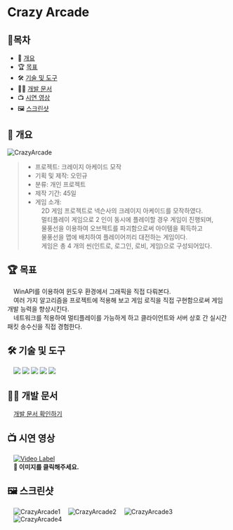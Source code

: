 # Crazy Arcade
## 📙목차
- 📝 [개요](#-개요)
- 🏆 [목표](#-목표)
- 🛠 [기술 및 도구](#-기술-및-도구)
- 🧑‍💻 [개발 문서](#-개발-문서)
- 📺 [시연 영상](#-시연-영상)
- 🖼️ [스크린샷](#%EF%B8%8F-스크린샷)

## 📝 개요
![CrazyArcade](https://user-images.githubusercontent.com/16281218/218511941-468efab7-b79b-4d35-a188-33503d7e0fdf.png)
> - 프로젝트: 크레이지 아케이드 모작   
> - 기획 및 제작: 오민규   
> - 분류: 개인 프로젝트   
> - 제작 기간: 45일    
> - 게임 소개:   
> &emsp;2D 게임 프로젝트로 넥슨사의 크레이지 아케이드를 모작하였다.   
> &emsp;멀티플레이 게임으로 2 인이 동시에 플레이할 경우 게임이 진행되며,   
> &emsp;물풍선을 이용하여 오브젝트를 파괴함으로써 아이템을 획득하고   
> &emsp;물풍선을 맵에 배치하여 플레이어끼리 대전하는 게임이다.   
> &emsp;게임은 총 4 개의 씬(인트로, 로그인, 로비, 게임)으로 구성되어있다.   


## 🏆 목표      
&emsp;WinAPI를 이용하여 윈도우 환경에서 그래픽을 직접 다뤄본다.    
&emsp;여러 가지 알고리즘을 프로젝트에 적용해 보고 게임 로직을 직접 구현함으로써 게임 개발 능력을 향상시킨다.    
&emsp;네트워크를 적용하여 멀티플레이를 가능하게 하고 클라이언트와 서버 상호 간 실시간 패킷 송수신을 직접 경험한다.    


## 🛠 기술 및 도구   
&emsp;<img src="https://img.shields.io/badge/C-A8B9CC?style=flat-square&&logo=c&logoColor=white"/> <img src="https://img.shields.io/badge/C++-00599C?style=flat-square&&logo=cplusplus&logoColor=white"/> <img src="https://img.shields.io/badge/Window API-0078D6?style=flat-square&&logo=Windows&logoColor=white"/> <img src="https://img.shields.io/badge/-Window%20Socket(TCP%2FIP)-red?style=flat-square&&logo=Windows&logoColor=white"/>  <img src="https://img.shields.io/badge/Visual Studio-5C2D91?style=flat-square&&logo=Visual Studio&logoColor=white"/>


## 🧑‍💻 개발 문서
&emsp;[개발 문서 확인하기](https://github.com/MingyuOh/WinAPI_2D_CrazyArcade/blob/main/Document/)
 
 
## 📺 시연 영상
&emsp;[![Video Label](https://img.youtube.com/vi/0h2cQZpt-CA/0.jpg)](https://youtu.be/0h2cQZpt-CA)    
&emsp;**🔼 이미지를 클릭해주세요.**    

## 🖼️ 스크린샷
&emsp;![CrazyArcade1](https://user-images.githubusercontent.com/16281218/218682274-31747a94-bc2a-4a2a-8265-c476a9c3c158.png)
&emsp;![CrazyArcade2](https://user-images.githubusercontent.com/16281218/218682286-96698554-e5c2-4d3b-8663-688714c8cba9.png)
&emsp;![CrazyArcade3](https://user-images.githubusercontent.com/16281218/218682291-216bc0f9-e4ef-4736-b786-1e5127c70e68.png)    
&emsp;![CrazyArcade4](https://user-images.githubusercontent.com/16281218/218682293-cec0f5fc-884e-4a02-808c-05cecc8ee4de.png)
